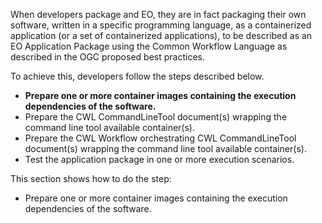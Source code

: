 When developers package and EO, they are in fact packaging their own software, written in a specific programming language, as a containerized application (or a set of containerized applications), to be described as an EO Application Package using the Common Workflow Language as described in the OGC proposed best practices.

To achieve this, developers follow the steps described below.

* **Prepare one or more container images containing the execution dependencies of the software.**
* Prepare the CWL CommandLineTool document(s) wrapping the command line tool available container(s).
* Prepare the CWL Workflow orchestrating CWL CommandLineTool document(s) wrapping the command line tool available container(s).
* Test the application package in one or more execution scenarios.

This section shows how to do the step:

* Prepare one or more container images containing the execution dependencies of the software.


